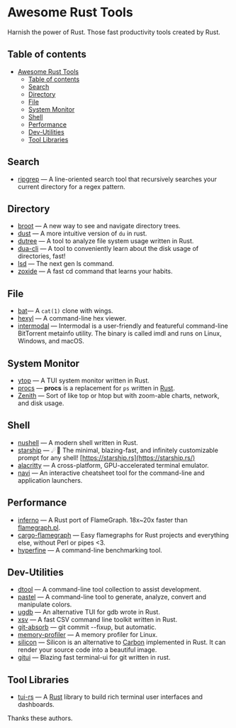 # Awesome Rust Tools
Harnish the power of Rust. Those fast productivity tools created by Rust.

## Table of contents

- [Awesome Rust Tools](#awesome-rust-tools)
  - [Table of contents](#table-of-contents)
  - [Search](#search)
  - [Directory](#directory)
  - [File](#file)
  - [System Monitor](#system-monitor)
  - [Shell](#shell)
  - [Performance](#performance)
  - [Dev-Utilities](#dev-utilities)
  - [Tool Libraries](#tool-libraries)



## Search

* [ripgrep](https://github.com/BurntSushi/ripgrep) — A line-oriented search tool that recursively searches your current directory for a regex pattern.



## Directory

* [broot](https://github.com/Canop/broot) — A new way to see and navigate directory trees.
* [dust](https://github.com/bootandy/dust) — A more intuitive version of `du` in rust.
* [dutree](https://github.com/nachoparker/dutree) — A tool to analyze file system usage written in Rust.
* [dua-cli](https://github.com/Byron/dua-cli) — A tool to conveniently learn about the disk usage of directories, fast!
* [lsd](https://github.com/Peltoche/lsd) — The next gen ls command.
* [zoxide](https://github.com/ajeetdsouza/zoxide) — A fast cd command that learns your habits.



## File

* [bat](https://github.com/sharkdp/bat)— A `cat(1)` clone with wings.
* [hexyl](https://github.com/sharkdp/hexyl) — A command-line hex viewer.
* [intermodal](https://github.com/casey/intermodal) — Intermodal is a user-friendly and featureful command-line BitTorrent metainfo utility. The binary is called imdl and runs on Linux, Windows, and macOS.


## System Monitor

* [ytop](https://github.com/cjbassi/ytop) — A TUI system monitor written in Rust.
* [procs](https://github.com/dalance/procs) — **procs** is a replacement for `ps` written in [Rust](https://www.rust-lang.org/).
* [Zenith](https://github.com/bvaisvil/zenith) — Sort of like top or htop but with zoom-able charts, network, and disk usage.



## Shell

* [nushell](https://github.com/nushell/nushell) — A modern shell written in Rust.
* [starship](https://github.com/starship/starship) — ☄🌌️ The minimal, blazing-fast, and infinitely customizable prompt for any shell! [https://starship.rs](https://starship.rs/)
* [alacritty](https://github.com/alacritty/alacritty) — A cross-platform, GPU-accelerated terminal emulator.
* [navi](https://github.com/denisidoro/navi) — An interactive cheatsheet tool for the command-line and application launchers.



## Performance

* [inferno](https://github.com/jonhoo/inferno) — A Rust port of FlameGraph. 18x~20x faster than [flamegraph.pl](https://github.com/brendangregg/FlameGraph/blob/master/flamegraph.pl).
* [cargo-flamegraph](https://github.com/ferrous-systems/cargo-flamegraph) — Easy flamegraphs for Rust projects and everything else, without Perl or pipes <3.
* [hyperfine](https://github.com/sharkdp/hyperfine) — A command-line benchmarking tool.



## Dev-Utilities

* [dtool](https://github.com/guoxbin/dtool) — A command-line tool collection to assist development.
* [pastel](https://github.com/sharkdp/pastel) — A command-line tool to generate, analyze, convert and manipulate colors.
* [ugdb](https://github.com/ftilde/ugdb) — An alternative TUI for gdb wrote in Rust.
* [xsv](https://github.com/BurntSushi/xsv) — A fast CSV command line toolkit written in Rust.
* [git-absorb](https://github.com/tummychow/git-absorb) — git commit --fixup, but automatic.
* [memory-profiler](https://github.com/koute/memory-profiler) — A memory profiler for Linux.
* [silicon](https://github.com/Aloxaf/silicon) — Silicon is an alternative to [Carbon](https://github.com/dawnlabs/carbon) implemented in Rust. It can render your source code into a beautiful image.
* [gitui](https://github.com/extrawurst/gitui) — Blazing fast terminal-ui for git written in rust.


## Tool Libraries

* [tui-rs](https://github.com/fdehau/tui-rs) — A [Rust](https://www.rust-lang.org/) library to build rich terminal user interfaces and dashboards.



Thanks these authors.
